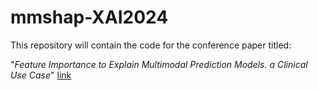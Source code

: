# mmshap-XAI2024

This repository will contain the code for the conference paper titled: 

"*Feature Importance to Explain Multimodal Prediction Models. a Clinical Use Case*" [link](https://doi.org/10.1007/978-3-031-63803-9_5)

